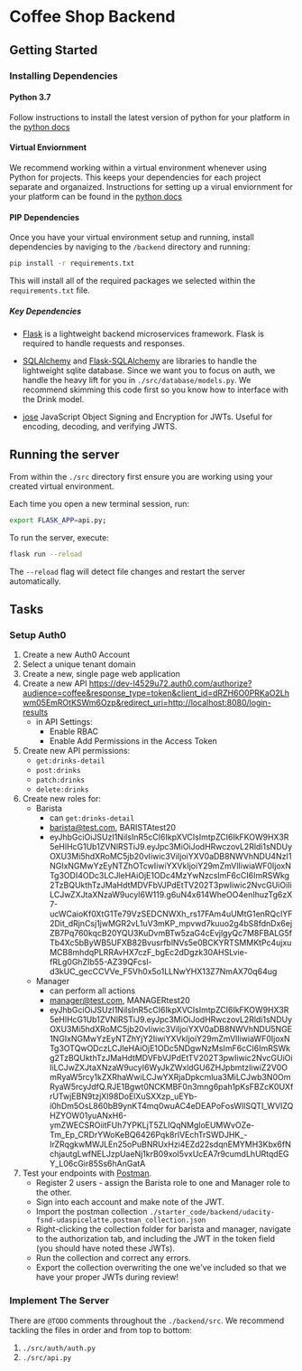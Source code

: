 # Coffee Shop Backend

## Getting Started

### Installing Dependencies

#### Python 3.7

Follow instructions to install the latest version of python for your platform in the [python docs](https://docs.python.org/3/using/unix.html#getting-and-installing-the-latest-version-of-python)

#### Virtual Enviornment

We recommend working within a virtual environment whenever using Python for projects. This keeps your dependencies for each project separate and organaized. Instructions for setting up a virual enviornment for your platform can be found in the [python docs](https://packaging.python.org/guides/installing-using-pip-and-virtual-environments/)

#### PIP Dependencies

Once you have your virtual environment setup and running, install dependencies by naviging to the `/backend` directory and running:

```bash
pip install -r requirements.txt
```

This will install all of the required packages we selected within the `requirements.txt` file.

##### Key Dependencies

- [Flask](http://flask.pocoo.org/)  is a lightweight backend microservices framework. Flask is required to handle requests and responses.

- [SQLAlchemy](https://www.sqlalchemy.org/) and [Flask-SQLAlchemy](https://flask-sqlalchemy.palletsprojects.com/en/2.x/) are libraries to handle the lightweight sqlite database. Since we want you to focus on auth, we handle the heavy lift for you in `./src/database/models.py`. We recommend skimming this code first so you know how to interface with the Drink model.

- [jose](https://python-jose.readthedocs.io/en/latest/) JavaScript Object Signing and Encryption for JWTs. Useful for encoding, decoding, and verifying JWTS.

## Running the server

From within the `./src` directory first ensure you are working using your created virtual environment.

Each time you open a new terminal session, run:

```bash
export FLASK_APP=api.py;
```

To run the server, execute:

```bash
flask run --reload
```

The `--reload` flag will detect file changes and restart the server automatically.

## Tasks

### Setup Auth0

1. Create a new Auth0 Account
2. Select a unique tenant domain
3. Create a new, single page web application
4. Create a new API
https://dev-l4529u72.auth0.com/authorize?audience=coffee&response_type=token&client_id=dRZH6O0PRKaO2Lhwm05EmROtKSWm6Ozp&redirect_uri=http://localhost:8080/login-results
    - in API Settings:
        - Enable RBAC
        - Enable Add Permissions in the Access Token
5. Create new API permissions:
    - `get:drinks-detail`
    - `post:drinks`
    - `patch:drinks`
    - `delete:drinks`
6. Create new roles for:
    - Barista
        - can `get:drinks-detail`
        - barista@test.com, BARISTAtest20
        - eyJhbGciOiJSUzI1NiIsInR5cCI6IkpXVCIsImtpZCI6IkFKOW9HX3R5eHlHcG1Ub1ZVNlRSTiJ9.eyJpc3MiOiJodHRwczovL2Rldi1sNDUyOXU3Mi5hdXRoMC5jb20vIiwic3ViIjoiYXV0aDB8NWVhNDU4NzI1NGIxNGMwYzEyNTZhOTcwIiwiYXVkIjoiY29mZmVlIiwiaWF0IjoxNTg3ODI4ODc3LCJleHAiOjE1ODc4MzYwNzcsImF6cCI6ImRSWkg2TzBQUkthTzJMaHdtMDVFbVJPdEtTV202T3pwIiwic2NvcGUiOiIiLCJwZXJtaXNzaW9ucyI6W119.g6uN4x614WheOO4enIhuzTg6zX7-ucWCaioKf0XtG1Te79VzSEDCNWXh_rs17FAm4uUMtG1enRQclYF2Dit_dRjnCsj1jwMGR2vL1uV3mKP_mpvwd7kuuo2g4bS8fdnDx6ejZB7Pq760kqcB20YQU3KuDvmBTw5zaG4cEvjlgyQc7M8FBALG5fTb4Xc5bByWB5UFXB82BvusrfblNVs5e0BCKYRTSMMKtPc4ujxuMCB8mhdqPLRRAvHX7czF_bgEc2dDgzk30AHSLvie-fRLg0GhZIb55-AZ39QFcsl-d3kUC_gecCCVVe_F5Vh0x5o1LLNwYHX13Z7NmAX70q64ug
    - Manager
        - can perform all actions
        - manager@test.com, MANAGERtest20
        - eyJhbGciOiJSUzI1NiIsInR5cCI6IkpXVCIsImtpZCI6IkFKOW9HX3R5eHlHcG1Ub1ZVNlRSTiJ9.eyJpc3MiOiJodHRwczovL2Rldi1sNDUyOXU3Mi5hdXRoMC5jb20vIiwic3ViIjoiYXV0aDB8NWVhNDU5NGE1NGIxNGMwYzEyNTZhYjY2IiwiYXVkIjoiY29mZmVlIiwiaWF0IjoxNTg3OTQwODczLCJleHAiOjE1ODc5NDgwNzMsImF6cCI6ImRSWkg2TzBQUkthTzJMaHdtMDVFbVJPdEtTV202T3pwIiwic2NvcGUiOiIiLCJwZXJtaXNzaW9ucyI6WyJkZWxldGU6ZHJpbmtzIiwiZ2V0OmRyaW5rcy1kZXRhaWwiLCJwYXRjaDpkcmlua3MiLCJwb3N0OmRyaW5rcyJdfQ.RJE1Bgwt0NCKMBF0n3mng6pah1pKsFBZcK0UXfrUTwjEBN9tzjXI98DoElXuSXXzp_uEYb-i0hDm5OsL860bB9ynKT4mq0wuAC4eDEAPoFosWllSQTI_WVIZQHZYOW01yuANxH6-ymZWECSROiitFUh7YPKLjT5ZLIQqNMgloEUMWvOZe-Tm_Ep_CRDrYWoKeBQ6426Pqk8rlVEchTrSWDJHK_-IrZRqgkwMWJLEn25oPuBNRUxHzi4EZd22sdqnEMYMH3Kbx6fNchjautgLwfNELJzpUaeNj1krB09xoI5vxUcEA7r9cumdLhURtqdEGY_L06cGir85Ss6hAnGatA
7. Test your endpoints with [Postman](https://getpostman.com).
    - Register 2 users - assign the Barista role to one and Manager role to the other.
    - Sign into each account and make note of the JWT.
    - Import the postman collection `./starter_code/backend/udacity-fsnd-udaspicelatte.postman_collection.json`
    - Right-clicking the collection folder for barista and manager, navigate to the authorization tab, and including the JWT in the token field (you should have noted these JWTs).
    - Run the collection and correct any errors.
    - Export the collection overwriting the one we've included so that we have your proper JWTs during review!

### Implement The Server

There are `@TODO` comments throughout the `./backend/src`. We recommend tackling the files in order and from top to bottom:

1. `./src/auth/auth.py`
2. `./src/api.py`

